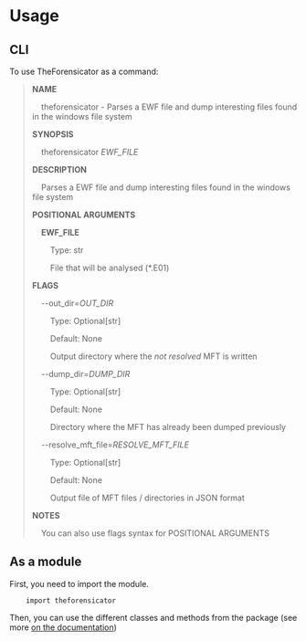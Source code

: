 # Usage


## CLI

To use TheForensicator as a command:

> **NAME**
>
> &nbsp;&nbsp;&nbsp;&nbsp;theforensicator - Parses a EWF file and dump interesting files found in the windows file system
>
>
> **SYNOPSIS**
>
> &nbsp;&nbsp;&nbsp;&nbsp;theforensicator *EWF_FILE* <flags>
>
>
> **DESCRIPTION**
>
> &nbsp;&nbsp;&nbsp;&nbsp;Parses a EWF file and dump interesting files found in the windows file system
>
>
> **POSITIONAL ARGUMENTS**
>
> &nbsp;&nbsp;&nbsp;&nbsp;**EWF_FILE**
>
> &nbsp;&nbsp;&nbsp;&nbsp;&nbsp;&nbsp;&nbsp;&nbsp;Type: str
>
> &nbsp;&nbsp;&nbsp;&nbsp;&nbsp;&nbsp;&nbsp;&nbsp;File that will be analysed (\*.E01)
>
>
> **FLAGS**
>
> &nbsp;&nbsp;&nbsp;&nbsp;--out\_dir=*OUT_DIR*
>
> &nbsp;&nbsp;&nbsp;&nbsp;&nbsp;&nbsp;&nbsp;&nbsp;Type: Optional[str]
>
> &nbsp;&nbsp;&nbsp;&nbsp;&nbsp;&nbsp;&nbsp;&nbsp;Default: None
>
> &nbsp;&nbsp;&nbsp;&nbsp;&nbsp;&nbsp;&nbsp;&nbsp;Output directory where the *not resolved* MFT is written
>
> &nbsp;&nbsp;&nbsp;&nbsp;--dump\_dir=*DUMP_DIR*
>
> &nbsp;&nbsp;&nbsp;&nbsp;&nbsp;&nbsp;&nbsp;&nbsp;Type: Optional[str]
>
> &nbsp;&nbsp;&nbsp;&nbsp;&nbsp;&nbsp;&nbsp;&nbsp;Default: None
>
> &nbsp;&nbsp;&nbsp;&nbsp;&nbsp;&nbsp;&nbsp;&nbsp;Directory where the MFT has already been dumped previously
>
> &nbsp;&nbsp;&nbsp;&nbsp;--resolve\_mft\_file=*RESOLVE_MFT_FILE*
>
> &nbsp;&nbsp;&nbsp;&nbsp;&nbsp;&nbsp;&nbsp;&nbsp;Type: Optional[str]
>
> &nbsp;&nbsp;&nbsp;&nbsp;&nbsp;&nbsp;&nbsp;&nbsp;Default: None
>
> &nbsp;&nbsp;&nbsp;&nbsp;&nbsp;&nbsp;&nbsp;&nbsp;Output file of MFT files / directories in JSON format
>
>
> **NOTES**
>
> &nbsp;&nbsp;&nbsp;&nbsp;You can also use flags syntax for POSITIONAL ARGUMENTS
>


## As a module

First, you need to import the module.

```
    import theforensicator
```


Then, you can use the different classes and methods from the package (see more
[on the documentation](../api/))
